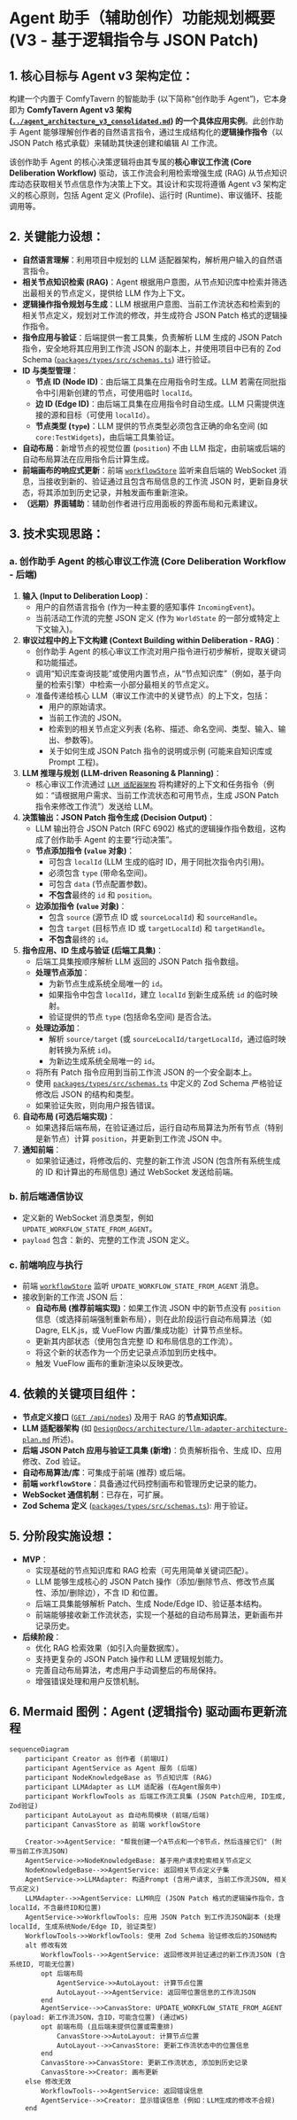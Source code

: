 # Agent 助手（辅助创作）功能规划概要 (V3 - 基于逻辑指令与 JSON Patch)

## 1. 核心目标与 Agent v3 架构定位：

构建一个内置于 ComfyTavern 的智能助手 (以下简称“创作助手 Agent”)，它本身即为 **ComfyTavern Agent v3 架构 ([`../agent_architecture_v3_consolidated.md`](../agent_architecture_v3_consolidated.md:1)) 的一个具体应用实例**。此创作助手 Agent 能够理解创作者的自然语言指令，通过生成结构化的**逻辑操作指令**（以 JSON Patch 格式承载）来辅助其快速创建和编辑 AI 工作流。

该创作助手 Agent 的核心决策逻辑将由其专属的**核心审议工作流 (Core Deliberation Workflow)** 驱动，该工作流会利用检索增强生成 (RAG) 从节点知识库动态获取相关节点信息作为决策上下文。其设计和实现将遵循 Agent v3 架构定义的核心原则，包括 Agent 定义 (Profile)、运行时 (Runtime)、审议循环、技能调用等。

## 2. 关键能力设想：

- **自然语言理解**：利用项目中规划的 LLM 适配器架构，解析用户输入的自然语言指令。
- **相关节点知识检索 (RAG)**：Agent 根据用户意图，从节点知识库中检索并筛选出最相关的节点定义，提供给 LLM 作为上下文。
- **逻辑操作指令规划与生成**：LLM 根据用户意图、当前工作流状态和检索到的相关节点定义，规划对工作流的修改，并生成符合 JSON Patch 格式的逻辑操作指令。
- **指令应用与验证**：后端提供一套工具集，负责解析 LLM 生成的 JSON Patch 指令，安全地将其应用到工作流 JSON 的副本上，并使用项目中已有的 Zod Schema ([`packages/types/src/schemas.ts`](packages/types/src/schemas.ts)) 进行验证。
- **ID 与类型管理**：
  - **节点 ID (Node ID)**：由后端工具集在应用指令时生成。LLM 若需在同批指令中引用新创建的节点，可使用临时 `localId`。
  - **边 ID (Edge ID)**：由后端工具集在应用指令时自动生成。LLM 只需提供连接的源和目标（可使用 `localId`）。
  - **节点类型 (`type`)**：LLM 提供的节点类型必须包含正确的命名空间 (如 `core:TestWidgets`)，由后端工具集验证。
- **自动布局**：新增节点的视觉位置 (`position`) 不由 LLM 指定，由前端或后端的自动布局算法在应用指令后计算生成。
- **前端画布的响应式更新**：前端 [`workflowStore`](apps/frontend-vueflow/src/stores/workflowStore.ts) 监听来自后端的 WebSocket 消息，当接收到新的、验证通过且包含布局信息的工作流 JSON 时，更新自身状态，将其添加到历史记录，并触发画布重新渲染。
- **（远期）界面辅助**：辅助创作者进行应用面板的界面布局和元素建议。

## 3. 技术实现思路：

### a. 创作助手 Agent 的核心审议工作流 (Core Deliberation Workflow - 后端)

1.  **输入 (Input to Deliberation Loop)**：
    - 用户的自然语言指令 (作为一种主要的感知事件 `IncomingEvent`)。
    - 当前活动工作流的完整 JSON 定义 (作为 `WorldState` 的一部分或特定上下文输入)。
2.  **审议过程中的上下文构建 (Context Building within Deliberation - RAG)**：
    - 创作助手 Agent 的核心审议工作流对用户指令进行初步解析，提取关键词和功能描述。
    - 调用“知识库查询技能”或使用内置节点，从“节点知识库”（例如，基于向量的检索引擎）中检索一小部分最相关的节点定义。
    - 准备传递给核心 LLM（审议工作流中的关键节点）的上下文，包括：
      - 用户的原始请求。
      - 当前工作流的 JSON。
      - 检索到的相关节点定义列表 (名称、描述、命名空间、类型、输入、输出、参数等)。
      - 关于如何生成 JSON Patch 指令的说明或示例 (可能来自知识库或 Prompt 工程)。
3.  **LLM 推理与规划 (LLM-driven Reasoning & Planning)**：
    - 核心审议工作流通过 [`LLM 适配器架构`](DesignDocs/architecture/llm-adapter-architecture-plan.md) 将构建好的上下文和任务指令（例如：“请根据用户需求、当前工作流状态和可用节点，生成 JSON Patch 指令来修改工作流”）发送给 LLM。
4.  **决策输出：JSON Patch 指令生成 (Decision Output)**：
    - LLM 输出符合 JSON Patch (RFC 6902) 格式的逻辑操作指令数组，这构成了创作助手 Agent 的主要“行动决策”。
    - **节点添加指令 (`value` 对象)**：
      - 可包含 `localId` (LLM 生成的临时 ID，用于同批次指令内引用)。
      - 必须包含 `type` (带命名空间)。
      - 可包含 `data` (节点配置参数)。
      - **不包含**最终的 `id` 和 `position`。
    - **边添加指令 (`value` 对象)**：
      - 包含 `source` (源节点 ID 或 `sourceLocalId`) 和 `sourceHandle`。
      - 包含 `target` (目标节点 ID 或 `targetLocalId`) 和 `targetHandle`。
      - **不包含**最终的 `id`。
5.  **指令应用、ID 生成与验证 (后端工具集)**：
    - 后端工具集按顺序解析 LLM 返回的 JSON Patch 指令数组。
    - **处理节点添加**：
      - 为新节点生成系统全局唯一的 `id`。
      - 如果指令中包含 `localId`，建立 `localId` 到新生成系统 `id` 的临时映射。
      - 验证提供的节点 `type` (包括命名空间) 是否合法。
    - **处理边添加**：
      - 解析 `source/target` (或 `sourceLocalId/targetLocalId`，通过临时映射转换为系统 `id`)。
      - 为新边生成系统全局唯一的 `id`。
    - 将所有 Patch 指令应用到当前工作流 JSON 的一个安全副本上。
    - 使用 [`packages/types/src/schemas.ts`](packages/types/src/schemas.ts) 中定义的 Zod Schema 严格验证修改后 JSON 的结构和类型。
    - 如果验证失败，则向用户报告错误。
6.  **自动布局 (可选后端实现)**：
    - 如果选择后端布局，在验证通过后，运行自动布局算法为所有节点（特别是新节点）计算 `position`，并更新到工作流 JSON 中。
7.  **通知前端**：
    - 如果验证通过，将修改后的、完整的新工作流 JSON (包含所有系统生成的 ID 和计算出的布局信息) 通过 WebSocket 发送给前端。

### b. 前后端通信协议

- 定义新的 WebSocket 消息类型，例如 `UPDATE_WORKFLOW_STATE_FROM_AGENT`。
- `payload` 包含：新的、完整的工作流 JSON 定义。

### c. 前端响应与执行

- 前端 [`workflowStore`](apps/frontend-vueflow/src/stores/workflowStore.ts) 监听 `UPDATE_WORKFLOW_STATE_FROM_AGENT` 消息。
- 接收到新的工作流 JSON 后：
  - **自动布局 (推荐前端实现)**：如果工作流 JSON 中的新节点没有 `position` 信息（或选择前端强制重新布局），则在此阶段运行自动布局算法（如 Dagre, ELK.js，或 VueFlow 内置/集成功能）计算节点坐标。
  - 更新其内部状态（使用包含完整 ID 和布局信息的工作流）。
  - 将这个新的状态作为一个历史记录点添加到历史栈中。
  - 触发 VueFlow 画布的重新渲染以反映更改。

## 4. 依赖的关键项目组件：

- **节点定义接口** ([`GET /api/nodes`](/api/nodes)) 及用于 RAG 的**节点知识库**。
- **LLM 适配器架构** (如 [`DesignDocs/architecture/llm-adapter-architecture-plan.md`](DesignDocs/architecture/llm-adapter-architecture-plan.md) 所述)。
- **后端 JSON Patch 应用与验证工具集 (新增)**：负责解析指令、生成 ID、应用修改、Zod 验证。
- **自动布局算法/库**：可集成于前端 (推荐) 或后端。
- **前端 `workflowStore`**：具备通过代码控制画布和管理历史记录的能力。
- **WebSocket 通信机制**：已存在，可扩展。
- **Zod Schema 定义** ([`packages/types/src/schemas.ts`](packages/types/src/schemas.ts)): 用于验证。

## 5. 分阶段实施设想：

- **MVP**：
  - 实现基础的节点知识库和 RAG 检索（可先用简单关键词匹配）。
  - LLM 能够生成核心的 JSON Patch 操作（添加/删除节点、修改节点属性、添加/删除边），不含 ID 和位置。
  - 后端工具集能够解析 Patch、生成 Node/Edge ID、验证基本结构。
  - 前端能够接收新工作流状态，实现一个基础的自动布局算法，更新画布并记录历史。
- **后续阶段**：
  - 优化 RAG 检索效果（如引入向量数据库）。
  - 支持更复杂的 JSON Patch 操作和 LLM 逻辑规划能力。
  - 完善自动布局算法，考虑用户手动调整后的布局保持。
  - 增强错误处理和用户反馈机制。

## 6. Mermaid 图例：Agent (逻辑指令) 驱动画布更新流程

```mermaid
sequenceDiagram
    participant Creator as 创作者 (前端UI)
    participant AgentService as Agent 服务 (后端)
    participant NodeKnowledgeBase as 节点知识库 (RAG)
    participant LLMAdapter as LLM 适配器 (在Agent服务中)
    participant WorkflowTools as 后端工作流工具集 (JSON Patch应用, ID生成, Zod验证)
    participant AutoLayout as 自动布局模块 (前端/后端)
    participant CanvasStore as 前端 workflowStore

    Creator->>AgentService: "帮我创建一个A节点和一个B节点，然后连接它们" (附带当前工作流JSON)
    AgentService->>NodeKnowledgeBase: 基于用户请求检索相关节点定义
    NodeKnowledgeBase-->>AgentService: 返回相关节点定义子集
    AgentService->>LLMAdapter: 构造Prompt (含用户请求, 当前工作流JSON, 相关节点定义)
    LLMAdapter-->>AgentService: LLM响应 (JSON Patch 格式的逻辑操作指令，含localId，不含最终ID和位置)
    AgentService->>WorkflowTools: 应用 JSON Patch 到工作流JSON副本 (处理localId, 生成系统Node/Edge ID, 验证类型)
    WorkflowTools->>WorkflowTools: 使用 Zod Schema 验证修改后的JSON结构
    alt 修改有效
        WorkflowTools-->>AgentService: 返回修改并验证通过的新工作流JSON (含系统ID, 可能无位置)
        opt 后端布局
            AgentService->>AutoLayout: 计算节点位置
            AutoLayout-->>AgentService: 返回带位置信息的工作流JSON
        end
        AgentService-->>CanvasStore: UPDATE_WORKFLOW_STATE_FROM_AGENT (payload: 新工作流JSON，含ID，可能含位置) (通过WS)
        opt 前端布局 (且后端未提供位置或需重排)
            CanvasStore->>AutoLayout: 计算节点位置
            AutoLayout-->>CanvasStore: 更新工作流状态中的位置信息
        end
        CanvasStore->>CanvasStore: 更新工作流状态, 添加到历史记录
        CanvasStore->>Creator: 画布更新
    else 修改无效
        WorkflowTools-->>AgentService: 返回错误信息
        AgentService-->>Creator: 显示错误信息 (例如：LLM生成的修改不合规)
    end
```
